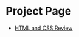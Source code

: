 <h1>Project Page</h1>

<ul>
   <li><a href="HTML_AND_CSS_REVIEW/learn.html" target="_blank">HTML and CSS Review</a></li>

<ul>








